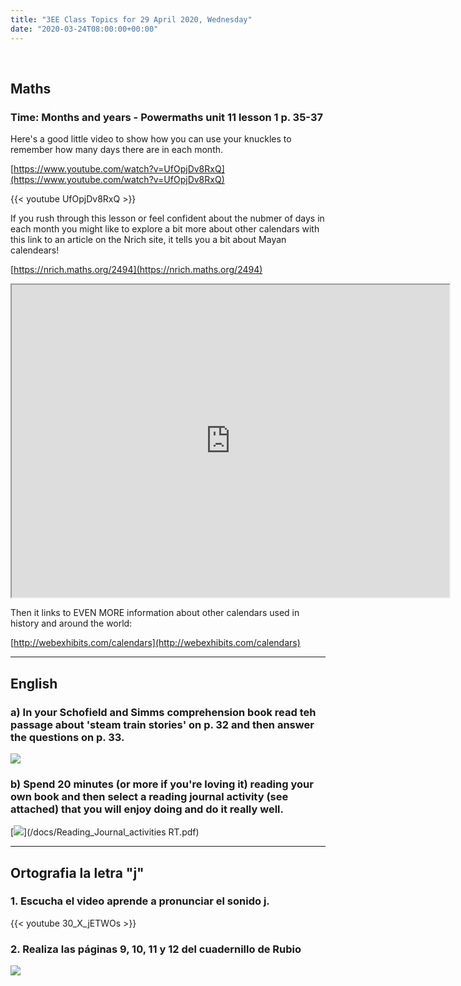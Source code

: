 ```yaml
---
title: "3EE Class Topics for 29 April 2020, Wednesday"
date: "2020-03-24T08:00:00+00:00"
---
```


&nbsp;

## Maths

### Time: Months and years - Powermaths unit 11 lesson 1 p. 35-37

Here's a good little video to show how you can use your knuckles to remember how many days there are in each month.

[https://www.youtube.com/watch?v=UfOpjDv8RxQ](https://www.youtube.com/watch?v=UfOpjDv8RxQ)

{{< youtube UfOpjDv8RxQ >}}

If you rush through this lesson or feel confident about the nubmer of days in each month you might like to explore a bit more about other calendars with this link to an article on the Nrich site, it tells you a bit about Mayan calendears!

[https://nrich.maths.org/2494](https://nrich.maths.org/2494)

<iframe src=https://nrich.maths.org/2494 width="700" height="500" allowfullscreen="TRUE"></iframe>

Then it links to EVEN MORE information about other calendars used in history and around the world:

[http://webexhibits.com/calendars](http://webexhibits.com/calendars)

<hr>

## English

### a) In your Schofield and Simms comprehension book read teh passage about 'steam train stories' on p. 32 and then answer the questions on p. 33.

[![](/images/schofieldAndSims.png)](/docs/Schofield_Sims_Steam_Train_Stories.pdf)

### b) Spend 20 minutes (or more if you're loving it) reading your own book and then select a reading journal activity (see attached) that you will enjoy doing and do it really well.

[![](/images/readingJournal.png)](/docs/Reading_Journal_activities RT.pdf)

<hr>

## Ortografia la letra "j"

### 1. Escucha el video aprende a pronunciar el sonido j.

{{< youtube 30_X_jETWOs >}}

### 2. Realiza las páginas 9, 10, 11 y 12 del cuadernillo de Rubio

[![](/images/lenguaEvolución.png)](/docs/Rubio_Lengua_Evolución_p9-12.pdf)

<br/>
<br/>

